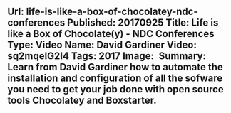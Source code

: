 Url: life-is-like-a-box-of-chocolatey-ndc-conferences
Published: 20170925
Title: Life is like a Box of Chocolate(y) - NDC Conferences
Type: Video
Name: David Gardiner
Video: sq2mqeIG2I4
Tags: 2017
Image: <img class="lazy" src="data:image/gif;base64,R0lGODlhAQABAIAAAAAAAP///yH5BAEAAAAALAAAAAABAAEAAAIBRAA7" data-src="/content/images/videos/03-16.jpg" alt="Life is like a Box of Chocolate(y) - NDC Conferences" title="Life is like a Box of Chocolate(y) - NDC Conferences" />
Summary: Learn from David Gardiner how to automate the installation and configuration of all the sofware you need to get your job done with open source tools Chocolatey and Boxstarter.
---